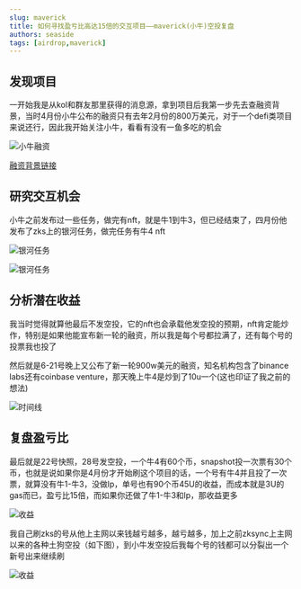 ```yaml
---
slug: maverick
title: 如何寻找盈亏比高达15倍的交互项目——maverick(小牛)空投复盘
authors: seaside
tags: [airdrop,maverick]
---
```



## 发现项目

一开始我是从kol和群友那里获得的消息源，拿到项目后我第一步先去查融资背景，当时4月份小牛公布的融资只有去年2月份的800万美元，对于一个defi类项目来说还行，因此我开始关注小牛，看看有没有一鱼多吃的机会

![小牛融资](/img/blog/maverick-recap/1.jpg)

[融资背景链接](https://www.rootdata.com/zh/Projects/detail/Maverick%20Protocol?k=MjkwMA%3D%3D)

## 研究交互机会

小牛之前发布过一些任务，做完有nft，就是牛1到牛3，但已经结束了，四月份他发布了zks上的银河任务，做完任务有牛4 nft

![银河任务](/img/blog/maverick-recap/2.png)

![银河任务](/img/blog/maverick-recap/3.png)

## 分析潜在收益

我当时觉得就算他最后不发空投，它的nft也会承载他发空投的预期，nft肯定能炒作，特别是如果他能宣布新一轮的融资，所以我是每个号都拉满了，还有每个号的投票我也投了

然后就是6-21号晚上又公布了新一轮900w美元的融资，知名机构包含了binance labs还有coinbase venture，那天晚上牛4是炒到了10u一个(这也印证了我之前的想法)

![时间线](/img/blog/maverick-recap/4.png)

## 复盘盈亏比

最后就是22号快照，28号发空投，一个牛4有60个币，snapshot投一次票有30个币，也就是说如果你是4月份才开始刷这个项目的话，一个号有牛4并且投了一次票，就算没有牛1-牛3，没做lp，单号也有90个币45U的收益，而成本就是3U的gas而已，盈亏比15倍，而如果你还做了牛1-牛3和lp，那收益更多

![收益](/img/blog/maverick-recap/5.png)

我自己刷zks的号从他上主网以来钱越亏越多，越亏越多，加上之前zksync上主网以来的各种土狗空投（如下图），到小牛发空投后我每个号的钱都可以分裂出一个新号出来继续刷

![收益](/img/blog/maverick-recap/6.jpg)
